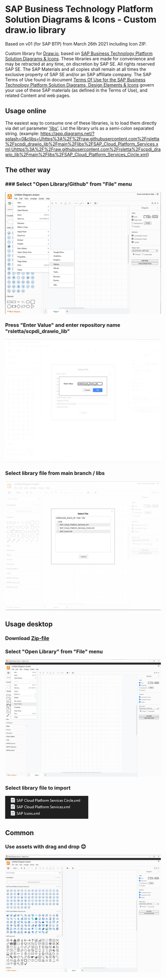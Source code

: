 # SAP Business Technology Platform Solution Diagrams &amp; Icons - Custom draw.io library
Based on v01 (for SAP BTP) from March 26th 2021 including Icon ZIP.

Custom library for [Draw.io](https://app.diagrams.net/), based on [SAP Business Technology Platform Solution Diagrams & Icons](https://wiki.scn.sap.com/wiki/pages/viewpage.action?pageId=477829554). These libraries are made for convenience and may be retracted at any time, on discretion by SAP SE. All rights reserved SAP SE. The SAP Materials and all copies shall remain at all times the exclusive property of SAP SE
and/or an SAP affiliate company. The SAP Terms of Use found in document [Terms Of Use for the SAP Business Technology Platform Solution Diagrams, Design Elements & Icons](https://d.dam.sap.com/a/nXJJmw/SAP%20Cloud%20Platform%20Diagrams%20and%20Icons%20Terms%20of%20Use.pdf) govern your use of these SAP materials (as defined in the Terms of Use), and related Content and web pages.

## Usage online
The easiest way to consume one of these libraries, is to load them directly via det url parameter ['libs'](https://desk.draw.io/support/solutions/articles/16000042546-supported-url-parameters). List the library urls as a semi-colon separated string. (example: https://app.diagrams.net/?splash=0&clibs=Uhttps%3A%2F%2Fraw.githubusercontent.com%2Frsletta%2Fscpdi_drawio_lib%2Fmain%2Flibs%2FSAP_Cloud_Platform_Services.xml;Uhttps%3A%2F%2Fraw.githubusercontent.com%2Frsletta%2Fscpdi_drawio_lib%2Fmain%2Flibs%2FSAP_Cloud_Platform_Services_Circle.xml)

## The other way
### ### Select "Open Library/Github" from "File" menu
![File menu](img/open_github.png) 
### Press "Enter Value" and enter repository name "rsletta/scpdi_drawio_lib"
![Enter value](img/enter_value.png)
### Select library file from main branch / libs
![Select File](img/main_libs.png)

## Usage desktop

### Download [Zip-file](SAP_BTP_Diagram_Icons_Drawio_libraries.zip)
### Select "Open Library" from "File" menu
![File menu](img/open_library.png) 
### Select library file to import
![Library files](img/files.png)

## Common 
### Use assets with drag and drop 😊
![Loaded assets](img/loaded.png)
